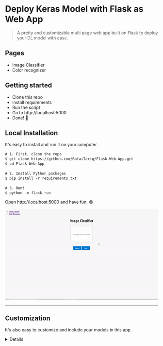 # Deploy Keras Model with Flask as Web App 

> A pretty and customizable multi page web app built on Flask to deploy your DL model with ease. 



## Pages
- Image Classifier
- Color recognizer 



## Getting started

- Clone this repo 
- Install requirements
- Run the script
- Go to http://localhost:5000
- Done! :tada:



## Local Installation

It's easy to install and run it on your computer.

```shell
# 1. First, clone the repo
$ git clone https://github.com/RafaiTariq/Flask-Web-App.git
$ cd Flask-Web-App

# 2. Install Python packages
$ pip install -r requirements.txt

# 3. Run!
$ python -m flask run
```

Open http://localhost:5000 and have fun. :smiley:

<p align="center">
<img src="https://github.com/RafaiTariq/Flask-Web-App/blob/main/Media/Image%20Classifier%20gif.gif" height="300px" alt="">
  <!-- <img src="https://user-images.githubusercontent.com/5097752/71064959-3c34be80-213e-11ea-8e13-91800ca2d345.gif" height="480px" alt=""> -->
</p>

------------------

## Customization

It's also easy to customize and include your models in this app.

<details>
 <summary>Details</summary>

### Use your own model

Place your trained `.h5` file saved by `model.save()` under models directory.

### Use other pre-trained model

See [Keras applications](https://keras.io/applications/) for more available models such as DenseNet, MobilNet, NASNet, etc.

Check [this section](https://github.com/RafaiTariq/Flask-Web-App/blob/100b92ca0e2b192c003a4320c2cf11ec54e6c097/app.py#L30) in app.py.
